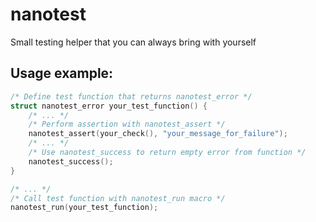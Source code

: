 nanotest
========

Small testing helper that you can always bring with yourself

Usage example:
--------------

```c
/* Define test function that returns nanotest_error */ 
struct nanotest_error your_test_function() {
	/* ... */
	/* Perform assertion with nanotest_assert */
	nanotest_assert(your_check(), "your_message_for_failure");
	/* ... */
	/* Use nanotest_success to return empty error from function */
	nanotest_success();
}

/* ... */
/* Call test function with nanotest_run macro */
nanotest_run(your_test_function);
```
